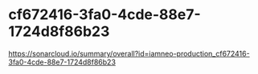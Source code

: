 # cf672416-3fa0-4cde-88e7-1724d8f86b23
https://sonarcloud.io/summary/overall?id=iamneo-production_cf672416-3fa0-4cde-88e7-1724d8f86b23
